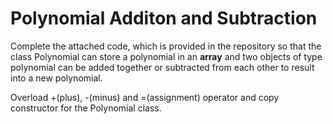 # Polynomial Additon and Subtraction

Complete the attached code, which is provided in the repository so that the class Polynomial can store a polynomial in an **array** and two objects of type polynomial can be added together or subtracted from each other to result into a new polynomial.

Overload +(plus), -(minus) and =(assignment) operator and copy constructor for the Polynomial class.

